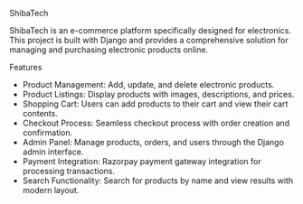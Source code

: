 ShibaTech

ShibaTech is an e-commerce platform specifically designed for electronics. 
This project is built with Django and provides a comprehensive solution for managing and purchasing electronic products online.

Features

- Product Management: Add, update, and delete electronic products.
- Product Listings: Display products with images, descriptions, and prices.
- Shopping Cart: Users can add products to their cart and view their cart contents.
- Checkout Process: Seamless checkout process with order creation and confirmation.
- Admin Panel: Manage products, orders, and users through the Django admin interface.
- Payment Integration: Razorpay payment gateway integration for processing transactions.
- Search Functionality: Search for products by name and view results with modern layout.
